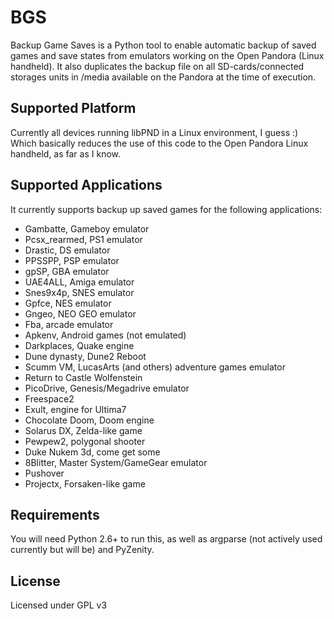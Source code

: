 BGS
===

Backup Game Saves is a Python tool to enable automatic backup of saved games and save states from emulators working on the Open Pandora (Linux handheld). It also duplicates the backup file on all SD-cards/connected storages units in /media available on the Pandora at the time of execution. 

Supported Platform
------------------

Currently all devices running libPND in a Linux environment, I guess :) Which basically reduces the use of this code to the Open Pandora Linux handheld, as far as I know. 

Supported Applications
----------------------
It currently supports backup up saved games for the following applications: 

- Gambatte, Gameboy emulator
- Pcsx_rearmed, PS1 emulator
- Drastic, DS emulator
- PPSSPP, PSP emulator
- gpSP, GBA emulator
- UAE4ALL, Amiga emulator
- Snes9x4p, SNES emulator
- Gpfce, NES emulator
- Gngeo, NEO GEO emulator
- Fba, arcade emulator
- Apkenv, Android games (not emulated)
- Darkplaces, Quake engine
- Dune dynasty, Dune2 Reboot
- Scumm VM, LucasArts (and others) adventure games emulator
- Return to Castle Wolfenstein
- PicoDrive, Genesis/Megadrive emulator
- Freespace2
- Exult, engine for Ultima7
- Chocolate Doom, Doom engine
- Solarus DX, Zelda-like game
- Pewpew2, polygonal shooter
- Duke Nukem 3d, come get some
- 8Blitter, Master System/GameGear emulator
- Pushover
- Projectx, Forsaken-like game	

Requirements
------------

You will need Python 2.6+ to run this, as well as argparse (not actively used currently but will be) and PyZenity. 

License
-------

Licensed under GPL v3
